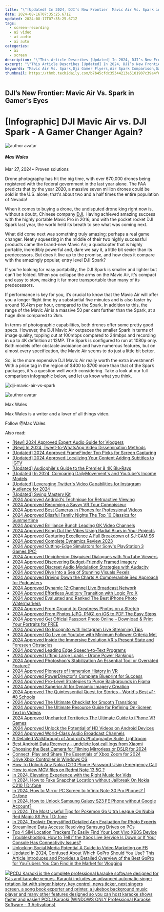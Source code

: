 ```yaml
---
title: "\"[Updated] In 2024, DJI’s New Frontier  Mavic Air Vs. Spark in Gamer's Eyes\""
date: 2024-08-16T07:35:25.671Z
updated: 2024-08-17T07:35:25.671Z
tags: 
  - screen-recording
  - ai video
  - ai audio
  - ai auto
categories: 
  - ai
  - screen
description: "\"This Article Describes [Updated] In 2024, DJI’s New Frontier: Mavic Air Vs. Spark in Gamer's Eyes\""
excerpt: "\"This Article Describes [Updated] In 2024, DJI’s New Frontier: Mavic Air Vs. Spark in Gamer's Eyes\""
keywords: "Mavic Air Vs. Spark,Dji Gamer Flyers,Air Spark Comparison,Gaming Drones Duel,Spark in Action,Mavic Air Performance,Dji Fliers Battle"
thumbnail: https://thmb.techidaily.com/b7b45cfdc35344213e5101907c39a4f8622c548d37868126691840befd4a8d38.jpg
---
```


## DJI’s New Frontier: Mavic Air Vs. Spark in Gamer's Eyes

# \[Infographic\] DJI Mavic Air vs. DJI Spark - A Gamer Changer Again?

![author avatar](https://images.wondershare.com/filmora/article-images/max-wales-author.jpg)

##### Max Wales

 Mar 27, 2024• Proven solutions

Drone photography has hit the big time, with over 670,000 drones being registered with the federal government in the last year alone. The FAA predicts that by the year 2020, a massive seven million drones could be sold in the U.S. alone; that's about two and a half times the entire population of Nevada!

When it comes to buying a drone, the undisputed drone king right now is, without a doubt, Chinese company [DJI](https://www.dji.com/). Having achieved amazing success with the highly portable Mavic Pro in 2016, and with the pocket rocket DJI Spark last year, the world held its breath to see what was coming next.

What did come next was something truly amazing; perhaps a real game changer. Neatly squeezing in the middle of their two highly successful products came the brand-new Mavic Air; a quadcopter that is highly portable, incredibly powerful and, dare we say it, a little bit sexier than its predecessors. But does it live up to the promise, and how does it compare with the amazingly popular, entry level DJI Spark?

If you're looking for easy portability, the DJI Spark is smaller and lighter but can't be folded. When you collapse the arms on the Mavic Air, it's compact and easy to stow, making it far more transportable than many of its predecessors.

If performance is key for you, it’s crucial to know that the Mavic Air will offer you a longer flight time by a substantial five minutes and is also faster by around 18.4km per hour, compared to the Spark. In addition to this, the range of the Mavic Air is a massive 50 per cent further than the Spark, at a huge 4km compared to 2km.

In terms of photographic capabilities, both drones offer some pretty good specs. However, the DJI Mavic Air outpaces the smaller Spark in terms of image quality, topping out at 100mbps compared to 24mbps and recording in up to 4K definition at 12MP. The Spark is configured to run at 1080p only. Both models offer obstacle avoidance and have numerous features, but on almost every specification, the Mavic Air seems to do just a little bit better.

So, is the more expensive DJI Mavic Air really worth the extra investment? With a price tag in the region of $400 to $700 more than that of the Spark packages, it's a question well worth considering. Take a look at our full comparison [infographic](https://tools.techidaily.com/wondershare/filmora/download/) below, and let us know what you think.

![dji-mavic-air-vs-spark](https://images.wondershare.com/filmora/article-images/dji-mavic-air-vs-spark.jpeg)

![author avatar](https://images.wondershare.com/filmora/article-images/max-wales-author.jpg)

Max Wales

Max Wales is a writer and a lover of all things video.

Follow @Max Wales


<ins class="adsbygoogle"
     style="display:block"
     data-ad-format="autorelaxed"
     data-ad-client="ca-pub-7571918770474297"
     data-ad-slot="1223367746"></ins>



<ins class="adsbygoogle"
     style="display:block"
     data-ad-client="ca-pub-7571918770474297"
     data-ad-slot="8358498916"
     data-ad-format="auto"
     data-full-width-responsive="true"></ins>


<span class="atpl-alsoreadstyle">Also read:</span>
<div><ul>
<li><a href="https://youtube-web.techidaily.com/024-approved-expert-audio-guide-for-vloggers/"><u>[New] 2024 Approved  Expert Audio Guide for Vloggers</u></a></li>
<li><a href="https://twitter-videos.techidaily.com/new-in-2024-tweet-to-whatsapp-video-dissemination-methods/"><u>[New] In 2024, Tweet-to-WhatsApp Video Dissemination Methods</u></a></li>
<li><a href="https://remote-screen-capture.techidaily.com/updated-2024-approved-framefinder-top-picks-for-screen-capturing/"><u>[Updated] 2024 Approved  FrameFinder  Top Picks for Screen Capturing</u></a></li>
<li><a href="https://instagram-clips.techidaily.com/updated-2024-approved-localizing-your-content-adding-subtitles-to-igtv/"><u>[Updated] 2024 Approved  Localizing Your Content  Adding Subtitles to IGTV</u></a></li>
<li><a href="https://extra-hints.techidaily.com/updated-audiophiles-guide-to-the-premier-8-4k-blu-rays/"><u>[Updated] Audiophile's Guide to the Premier 8 4K Blu-Rays</u></a></li>
<li><a href="https://facebook-video-footage.techidaily.com/updated-in-2024-comparing-dailymovements-and-youtubes-income-models/"><u>[Updated] In 2024, Comparing DailyMovement's and Youtube's Income Models</u></a></li>
<li><a href="https://twitter-clips.techidaily.com/updated-leveraging-twitters-video-capabilities-for-instagram-audience-for-2024/"><u>[Updated] Leveraging Twitter's Video Capabilities for Instagram Audience for 2024</u></a></li>
<li><a href="https://some-approaches.techidaily.com/updated-swing-mastery-kit/"><u>[Updated] Swing Mastery Kit</u></a></li>
<li><a href="https://fox-helps.techidaily.com/2024-approved-androids-technique-for-retroactive-viewing/"><u>2024 Approved  Android's Technique for Retroactive Viewing</u></a></li>
<li><a href="https://fox-helps.techidaily.com/2024-approved-becoming-a-savvy-vr-tour-connoisseur/"><u>2024 Approved  Becoming a Savvy VR Tour Connoisseur</u></a></li>
<li><a href="https://extra-lessons.techidaily.com/2024-approved-best-cameras-in-phones-for-professional-videos/"><u>2024 Approved  Best Cameras in Phones for Professional Videos</u></a></li>
<li><a href="https://fox-helps.techidaily.com/2024-approved-blissful-family-nights-the-top-10-classics-for-summertime/"><u>2024 Approved  Blissful Family Nights  The Top 10 Classics for Summertime</u></a></li>
<li><a href="https://fox-helps.techidaily.com/2024-approved-brilliance-bunch-leading-gk-video-channels/"><u>2024 Approved  Brilliance Bunch  Leading GK Video Channels</u></a></li>
<li><a href="https://fox-helps.techidaily.com/2024-approved-bring-out-the-vibes-using-radial-blurs-in-your-projects/"><u>2024 Approved  Bring Out the Vibes  Using Radial Blurs in Your Projects</u></a></li>
<li><a href="https://fox-helps.techidaily.com/2024-approved-capturing-excellence-a-full-breakdown-of-sj-cam-s6/"><u>2024 Approved  Capturing Excellence  A Full Breakdown of SJ-CAM S6</u></a></li>
<li><a href="https://fox-helps.techidaily.com/2024-approved-complete-dynamics-review-2023/"><u>2024 Approved  Complete Dynamics Review 2023</u></a></li>
<li><a href="https://screen-video-capture.techidaily.com/2024-approved-cutting-edge-simulators-for-sonys-playstation-3-games-pc/"><u>2024 Approved  Cutting-Edge Simulators for Sony's PlayStation 3 Games (PC)</u></a></li>
<li><a href="https://fox-helps.techidaily.com/2024-approved-deciphering-disguised-dialogues-with-youtube-viewers/"><u>2024 Approved  Deciphering Disguised Dialogues with YouTube Viewers</u></a></li>
<li><a href="https://fox-helps.techidaily.com/2024-approved-discovering-budget-friendly-framed-imagery/"><u>2024 Approved  Discovering Budget-Friendly Framed Imagery</u></a></li>
<li><a href="https://fox-helps.techidaily.com/2024-approved-discreet-audio-modulation-strategies-with-audacity/"><u>2024 Approved  Discreet Audio Modulation Strategies with Audacity</u></a></li>
<li><a href="https://fox-helps.techidaily.com/2024-approved-dive-into-a-sea-of-stunning-visuals-pexels/"><u>2024 Approved  Dive Into a Sea of Stunning Visuals  Pexels</u></a></li>
<li><a href="https://fox-helps.techidaily.com/2024-approved-driving-down-the-charts-a-compreranble-seo-approach-for-podcasters/"><u>2024 Approved  Driving Down the Charts  A Compreranble Seo Approach for Podcasters</u></a></li>
<li><a href="https://fox-helps.techidaily.com/2024-approved-dynamic-12-channel-live-broadcast-network/"><u>2024 Approved  Dynamic 12-Channel Live Broadcast Network</u></a></li>
<li><a href="https://fox-helps.techidaily.com/2024-approved-effortless-auditory-transition-with-logic-pro-x/"><u>2024 Approved  Effortless Auditory Transition with Logic Pro X</u></a></li>
<li><a href="https://fox-helps.techidaily.com/2024-approved-evaluated-and-ranked-the-best-iphone-photo-watermarkers/"><u>2024 Approved  Evaluated and Ranked  The Best iPhone Photo Watermarkers</u></a></li>
<li><a href="https://fox-helps.techidaily.com/2024-approved-from-ground-to-greatness-photos-on-a-stretch/"><u>2024 Approved  From Ground to Greatness  Photos on a Stretch</u></a></li>
<li><a href="https://fox-helps.techidaily.com/2024-approved-from-photos-jpg-png-on-ios-to-pdf-the-easy-steps/"><u>2024 Approved  From Photos (JPG, PNG) on iOS to PDF  The Easy Steps</u></a></li>
<li><a href="https://fox-helps.techidaily.com/2024-approved-get-official-passport-photo-online-download-and-print-your-portraits-for-free/"><u>2024 Approved  Get Official Passport Photo Online – Download & Print Your Portraits for FREE</u></a></li>
<li><a href="https://fox-helps.techidaily.com/2024-approved-go-incognito-with-instagram-live-streaming-tips/"><u>2024 Approved  Go Incognito with Instagram Live Streaming Tips</u></a></li>
<li><a href="https://fox-helps.techidaily.com/2024-approved-go-live-on-youtube-with-minimum-follower-criteria-met/"><u>2024 Approved  Go Live on Youtube with Minimum Follower Criteria Met</u></a></li>
<li><a href="https://fox-helps.techidaily.com/2024-approved-inside-the-immersive-evolution-vrs-present-state-and-foreseen-obstacles/"><u>2024 Approved  Inside the Immersive Evolution  VR's Present State and Foreseen Obstacles</u></a></li>
<li><a href="https://fox-helps.techidaily.com/2024-approved-leading-edge-speech-to-text-programs/"><u>2024 Approved  Leading Edge Speech-to-Text Programs</u></a></li>
<li><a href="https://fox-helps.techidaily.com/2024-approved-lifting-large-loads-drone-power-rankings/"><u>2024 Approved  Lifting Large Loads - Drone Power Rankings</u></a></li>
<li><a href="https://fox-helps.techidaily.com/2024-approved-photoshops-stabilization-an-essential-tool-or-overrated-feature/"><u>2024 Approved  Photoshop's Stabilization  An Essential Tool or Overrated Feature?</u></a></li>
<li><a href="https://fox-helps.techidaily.com/2024-approved-pioneers-of-immersion-history-in-vr/"><u>2024 Approved  Pioneers of Immersion  History in VR</u></a></li>
<li><a href="https://fox-helps.techidaily.com/2024-approved-powerdirectors-complete-blueprint-for-success/"><u>2024 Approved  PowerDirector's Complete Blueprint for Success</u></a></li>
<li><a href="https://fox-helps.techidaily.com/2024-approved-pro-level-strategies-to-purge-backgrounds-in-figma/"><u>2024 Approved  Pro-Level Strategies to Purge Backgrounds in Figma</u></a></li>
<li><a href="https://fox-helps.techidaily.com/2024-approved-superior-ai-for-dynamic-imagery-creation/"><u>2024 Approved  Superior AI for Dynamic Imagery Creation</u></a></li>
<li><a href="https://fox-helps.techidaily.com/2024-approved-the-quintessential-quest-for-stories-worlds-best-1-8-schools/"><u>2024 Approved  The Quintessential Quest for Stories – World's Best #1-#8 Schools</u></a></li>
<li><a href="https://fox-helps.techidaily.com/2024-approved-the-ultimate-checklist-for-smooth-transitions/"><u>2024 Approved  The Ultimate Checklist for Smooth Transitions</u></a></li>
<li><a href="https://fox-helps.techidaily.com/2024-approved-the-ultimate-resource-guide-for-refining-on-screen-text-in-videos/"><u>2024 Approved  The Ultimate Resource Guide for Refining On-Screen Text in Videos</u></a></li>
<li><a href="https://fox-helps.techidaily.com/2024-approved-uncharted-territories-the-ultimate-guide-to-iphone-vr-games/"><u>2024 Approved  Uncharted Territories  The Ultimate Guide to iPhone VR Games</u></a></li>
<li><a href="https://fox-helps.techidaily.com/2024-approved-unlock-the-potential-of-hd-videos-on-android-devices/"><u>2024 Approved  Unlock the Potential of HD Videos on Android Devices</u></a></li>
<li><a href="https://fox-helps.techidaily.com/2024-approved-world-class-audio-broadcast-channels/"><u>2024 Approved  World-Class Audio Broadcast Channels</u></a></li>
<li><a href="https://fox-helps.techidaily.com/a-detailed-walkthrough-of-androids-photography-suite-lightroom/"><u>A Detailed Walkthrough of Android’s Photography Suite, Lightroom</u></a></li>
<li><a href="https://phone-solutions.techidaily.com/best-android-data-recovery-undelete-lost-call-logs-from-xiaomi-by-fonelab-android-recover-call-logs/"><u>Best Android Data Recovery - undelete lost call logs from Xiaomi</u></a></li>
<li><a href="https://youtube-videos.techidaily.com/choosing-the-best-camera-for-filming-mirrorless-or-dslr-for-2024/"><u>Choosing the Best Camera for Filming  Mirrorless or DSLR for 2024</u></a></li>
<li><a href="https://extra-resources.techidaily.com/connect-play-and-share-the-essentials-of-xbox-zoom-for-2024/"><u>Connect, Play and Share  The Essentials of Xbox Zoom for 2024</u></a></li>
<li><a href="https://driver-install.techidaily.com/drive-xbox-controller-in-windows-os/"><u>Drive Xbox Controller in Windows OS</u></a></li>
<li><a href="https://easy-unlock-android.techidaily.com/how-to-unlock-any-nokia-c210-phone-password-using-emergency-call-by-drfone-android/"><u>How To Unlock Any Nokia C210 Phone Password Using Emergency Call</u></a></li>
<li><a href="https://review-topics.techidaily.com/how-to-view-mov-files-on-redmi-note-13-5g-by-aiseesoft-video-converter-play-mov-on-android/"><u>How to view MOV files on Redmi Note 13 5G ?</u></a></li>
<li><a href="https://vp-tips.techidaily.com/in-2024-elevating-experience-with-the-right-music-for-vids/"><u>In 2024, Elevating Experience with the Right Music for Vids</u></a></li>
<li><a href="https://location-social.techidaily.com/in-2024-how-to-fake-snapchat-location-without-jailbreak-on-nokia-c210-drfone-by-drfone-virtual-android/"><u>In 2024, How to Fake Snapchat Location without Jailbreak On Nokia C210 | Dr.fone</u></a></li>
<li><a href="https://screen-mirror.techidaily.com/in-2024-how-to-mirror-pc-screen-to-infinix-note-30-pro-phones-drfone-by-drfone-android/"><u>In 2024, How to Mirror PC Screen to Infinix Note 30 Pro Phones? | Dr.fone</u></a></li>
<li><a href="https://android-unlock.techidaily.com/in-2024-how-to-unlock-samsung-galaxy-s23-fe-phone-without-google-account-by-drfone-android/"><u>In 2024, How to Unlock Samsung Galaxy S23 FE Phone without Google Account?</u></a></li>
<li><a href="https://pokemon-go-android.techidaily.com/in-2024-the-most-useful-tips-for-pokemon-go-ultra-league-on-nubia-red-magic-8s-pro-drfone-by-drfone-virtual-android/"><u>In 2024, The Most Useful Tips for Pokemon Go Ultra League On Nubia Red Magic 8S Pro | Dr.fone</u></a></li>
<li><a href="https://some-approaches.techidaily.com/in-2024-toolwiz-demystified-detailed-app-evaluation-for-photo-experts/"><u>In 2024, Toolwiz Demystified  Detailed App Evaluation for Photo Experts</u></a></li>
<li><a href="https://driver-install.techidaily.com/streamlined-data-access-resolving-samsung-drives-on-pcs/"><u>Streamlined Data Access: Resolving Samsung Drives on PCs</u></a></li>
<li><a href="https://android-unlock.techidaily.com/top-4-sim-location-trackers-to-easily-find-your-lost-vivo-x90s-device-by-drfone-android/"><u>Top 4 SIM Location Trackers To Easily Find Your Lost Vivo X90S Device</u></a></li>
<li><a href="https://tech-recovery.techidaily.com/troubleshooting-how-to-tell-if-the-xbox-live-service-is-down-or-if-your-console-has-connectivity-issues/"><u>Troubleshooting: How to Tell if the Xbox Live Service Is Down or If Your Console Has Connectivity Issues?</u></a></li>
<li><a href="https://facebook-video-files.techidaily.com/unlocking-social-media-potential-a-guide-to-video-marketing-on-fb/"><u>Unlocking Social Media Potential  A Guide to Video Marketing on FB</u></a></li>
<li><a href="https://ai-video-editing.techidaily.com/updated-in-2024-confused-about-which-gopro-should-you-use-this-article-introduces-and-provides-a-detailed-overview-of-the-best-gopro-for-youtubers-you-can-f/"><u>Updated In 2024, Confused About Which GoPro Should You Use? This Article Introduces and Provides a Detailed Overview of the Best GoPro for YouTubers You Can Find in the Market for Vlogging</u></a></li>
</ul></div>

<!-- affiliate ads begin -->
<a href="https://shop.pcdj.com/order/checkout.php?PRODS=4698832&QTY=1&AFFILIATE=108875&CART=1"> <img src="https://secure.avangate.com/images/merchant/47f4b6321e9fd8e8f7326a6adc1a7c1e/products/karaoki-new-searchresultspane.jpg" border="0">PCDJ Karaoki is the complete professional karaoke software designed for KJs and karaoke venues. Karaoki includes an advanced automatic singer rotation list with singer history, key control, news ticker, next singers screen, a song book exporter and printer, a jukebox background music player and many other features designed so you can host karaoke shows faster and easier! 
 PCDJ Karaoki (WINDOWS ONLY Professional Karaoke Software - 3 Activations)</a>
<!-- affiliate ads end -->